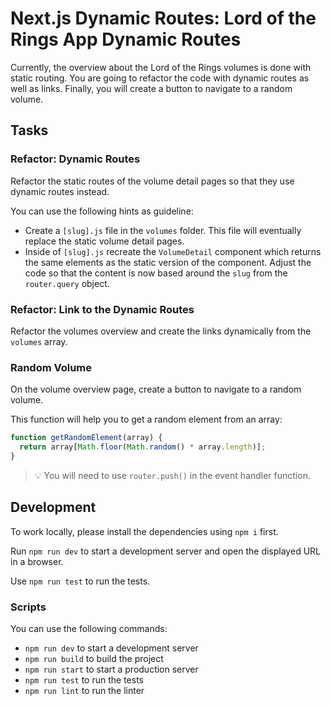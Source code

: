 # Next.js Dynamic Routes: Lord of the Rings App Dynamic Routes

Currently, the overview about the Lord of the Rings volumes is done with static routing. You are going to refactor the code with dynamic routes as well as links. Finally, you will create a button to navigate to a random volume.

## Tasks

### Refactor: Dynamic Routes

Refactor the static routes of the volume detail pages so that they use dynamic routes instead.

You can use the following hints as guideline:

- Create a `[slug].js` file in the `volumes` folder. This file will eventually replace the static volume detail pages.
- Inside of `[slug].js` recreate the `VolumeDetail` component which returns the same elements as the static version of the component. Adjust the code so that the content is now based around the `slug` from the `router.query` object.

### Refactor: Link to the Dynamic Routes

Refactor the volumes overview and create the links dynamically from the `volumes` array.

### Random Volume

On the volume overview page, create a button to navigate to a random volume.

This function will help you to get a random element from an array:

```js
function getRandomElement(array) {
  return array[Math.floor(Math.random() * array.length)];
}
```

> 💡 You will need to use `router.push()` in the event handler function.

## Development

To work locally, please install the dependencies using `npm i` first.

Run `npm run dev` to start a development server and open the displayed URL in a browser.

Use `npm run test` to run the tests.

### Scripts

You can use the following commands:

- `npm run dev` to start a development server
- `npm run build` to build the project
- `npm run start` to start a production server
- `npm run test` to run the tests
- `npm run lint` to run the linter
